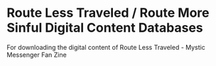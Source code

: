 # Route Less Traveled / Route More Sinful Digital Content Databases

For downloading the digital content of Route Less Traveled - Mystic Messenger Fan Zine
